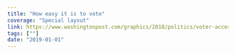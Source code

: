 ```yaml
---
title: "How easy it is to vote"
coverage: "Special layout"
link: https://www.washingtonpost.com/graphics/2018/politics/voter-access/?utm_term=.a0b2c3350ac5
tags: [""]
date: "2019-01-01"
---
```

